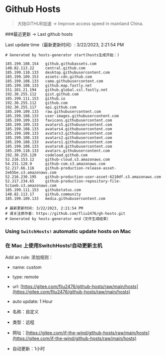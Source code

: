 # Github Hosts

>大陆GITHUB加速 -> Improve access speed in mainland China. 

###最近更新  -> Last github hosts

Last update time（最新更新时间）: 3/22/2023, 2:21:54 PM

```base
# Generated by hosts-generator start(hosts生成开始：) 

185.199.108.154   github.githubassets.com
140.82.113.22     central.github.com
185.199.110.133   desktop.githubusercontent.com
185.199.109.153   assets-cdn.github.com
185.199.108.133   camo.githubusercontent.com
185.199.108.133   github.map.fastly.net
151.101.21.194    github.global.ssl.fastly.net
192.30.255.112    gist.github.com
185.199.111.153   github.io
192.30.255.112    github.com
192.30.255.117    api.github.com
185.199.109.133   raw.githubusercontent.com
185.199.108.133   user-images.githubusercontent.com
185.199.109.133   favicons.githubusercontent.com
185.199.109.133   avatars5.githubusercontent.com
185.199.108.133   avatars4.githubusercontent.com
185.199.108.133   avatars3.githubusercontent.com
185.199.108.133   avatars2.githubusercontent.com
185.199.108.133   avatars1.githubusercontent.com
185.199.108.133   avatars0.githubusercontent.com
185.199.110.133   avatars.githubusercontent.com
192.30.255.120    codeload.github.com
52.216.153.12     github-cloud.s3.amazonaws.com
54.231.128.9      github-com.s3.amazonaws.com
52.217.66.116     github-production-release-asset-2e65be.s3.amazonaws.com
52.216.230.195    github-production-user-asset-6210df.s3.amazonaws.com
52.217.234.65     github-production-repository-file-5c1aeb.s3.amazonaws.com
185.199.111.153   githubstatus.com
140.82.113.17     github.community
185.199.109.133   media.githubusercontent.com

# 最新更新时间: 3/22/2023, 2:21:54 PM
# 请关注原作者: https://github.com/fliu2476/gh-hosts.git
# Generated by hosts-generator end（文件生成结束）
```

### Using `SwitchHosts!` automatic update hosts on Mac
### **在 Mac 上使用SwitchHosts!自动更新主机**
Add an rule:
添加规则：
- name: custom
- type: remote
- url: [https://gitee.com/fliu2476/github-hosts/raw/main/hosts](https://gitee.com/fliu2476/github-hosts/raw/main/hosts)
- auto update: 1 Hour

- 名称：自定义
- 类型：远程
- 网址：[https://gitee.com/if-the-wind/github-hosts/raw/main/hosts](https://gitee.com/if-the-wind/github-hosts/raw/main/hosts)
- 自动更新：1小时

